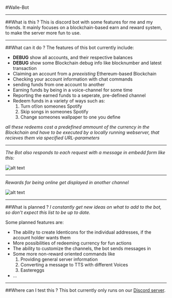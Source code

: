 #Walle-Bot

---
##What is this ?
This is discord bot with some features for me and my friends.
It mainly focuses on a blockchain-based earn and reward system,
to make the server more fun to use.

---
##What can it do ?
The features of this bot currently include:
+ **DEBUG** show all accounts, and their respective balances
+ **DEBUG** show some Blockchain debug info like blocknumber and latest transaction
+ Claiming an account from a _preexisting_ Ethereum-based Blockchain
+ Checking your account information with chat commands 
+ sending funds from one account to another
+ Earning funds by being in a voice-channel for some time
+ Reporting the earned funds to a seperate, pre-defined channel
+ Redeem funds in a variety of ways such as:
    1. Turn of/on someones Spotify
    2. Skip songs in someones Spotify
    3. Change someones wallpaper to one you define
       
_all these redeems cost a predefined ammount of the currency in the Blockchain and have to be executed
by a locally running webserver, that recieves them via specified URL-parameters_
    

---
_The Bot also responds to each request with a message in embedd form like this:_

![alt text](https://i.imgur.com/8f1sNz1.png "This is, what the current account-interface looks like")

---
_Rewards for being online get displayed in another channel_

![alt text](https://i.imgur.com/JCMTMzC.png "The bot displays the amount, name and profile-picture of the earner")

---
##What is planned ?
_I constantly get new ideas on what to add to the bot, so don't expect this list to be up to date._

Some planned features are:
+ The ability to create Identicons for the individual addresses, if the account holder wants them
+ More possibilities of redeeming currency for fun actions
+ The ability to customize the channels, the bot sends messages in
+ Some more non-reward oriented commands like
    1. Providing general server information
    2. Converting a message to TTS with different Voices
    3. Eastereggs
+ ...
    
---
##Where can I test this ?
This bot currently only runs on our [Discord server](https://discord.gg/hEmGXFmdFS).
    



